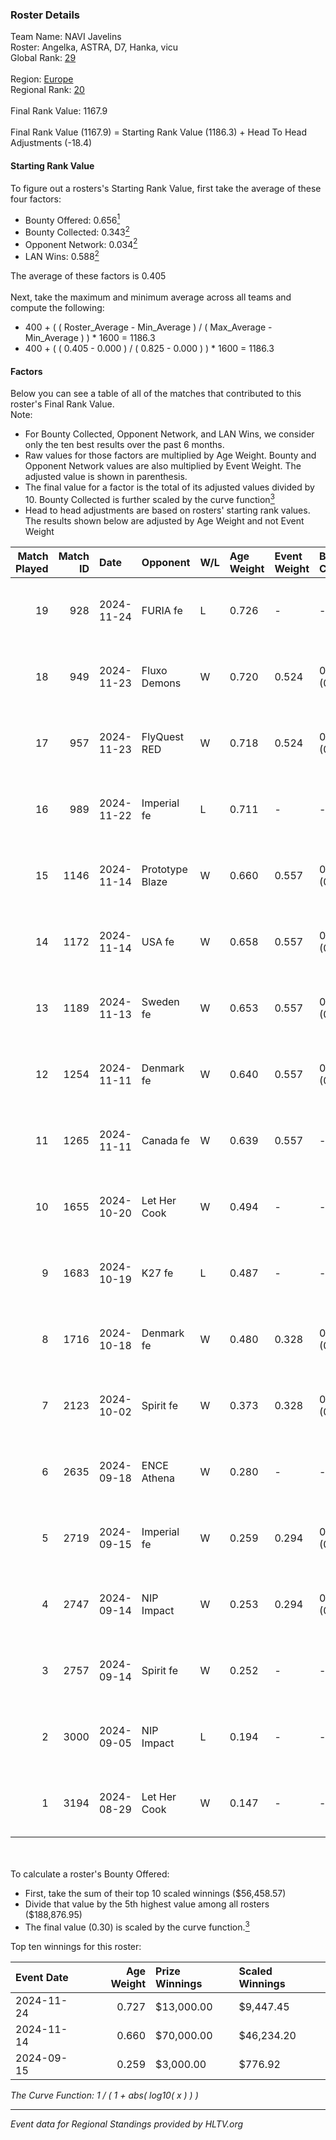 ### Roster Details<br />
Team Name: NAVI Javelins<br />
Roster: Angelka, ASTRA, D7, Hanka, vicu<br />
Global Rank: [29](../../standings_global_2025_02_03.md)<br />
<br />
Region: [Europe]( ../../standings_europe_2025_02_03.md)<br />
Regional Rank: [20]( ../../standings_europe_2025_02_03.md)<br />
<br />
Final Rank Value:  1167.9<br />
<br />
Final Rank Value (1167.9) = Starting Rank Value (1186.3) + Head To Head Adjustments (-18.4)<br />

#### Starting Rank Value<br />
To figure out a rosters's Starting Rank Value, first take the average of these four factors:<br />
- Bounty Offered: 0.656[<sup>1</sup>](#table2)
- Bounty Collected: 0.343[<sup>2</sup>](#table1)
- Opponent Network: 0.034[<sup>2</sup>](#table1)
- LAN Wins: 0.588[<sup>2</sup>](#table1)

The average of these factors is 0.405<br />
<br />
Next, take the maximum and minimum average across all teams and compute the following:<br />
- 400 + ( ( Roster_Average - Min_Average ) / ( Max_Average - Min_Average ) ) * 1600 = 1186.3
- 400 + ( ( 0.405 - 0.000 ) / ( 0.825 - 0.000 ) ) * 1600 = 1186.3


#### Factors<br />
Below you can see a table of all of the matches that contributed to this roster's Final Rank Value.<br />
Note:<br />

- For Bounty Collected, Opponent Network, and LAN Wins, we consider only the ten best results over the past 6 months.
- Raw values for those factors are multiplied by Age Weight. Bounty and Opponent Network values are also multiplied by Event Weight. The adjusted value is shown in parenthesis.
- The final value for a factor is the total of its adjusted values divided by 10. Bounty Collected is further scaled by the curve function[<sup>3</sup>](#curveFunction)
- Head to head adjustments are based on rosters' starting rank values. The results shown below are adjusted by Age Weight and not Event Weight
<span id="table1"></span><br />


| Match Played | Match ID | Date       | Opponent        | W/L | Age Weight | Event Weight | Bounty Collected | Opponent Network | LAN Wins  | H2H Adj. | Roster                            |
| -: | -: | :- | :- | :- | :- | :- | :- | :- | :- | -: | :- |
|           19 |      928 | 2024-11-24 | FURIA fe        | L   | 0.726      | -            | -                | -                | -         |   -10.86 | Angelka, ASTRA, D7, Hanka, vicu   |
|           18 |      949 | 2024-11-23 | Fluxo Demons    | W   | 0.720      | 0.524        | 0.039 (0.015)    | 0.174 (0.065)    | 1 (0.720) |     2.85 | Angelka, ASTRA, D7, Hanka, vicu   |
|           17 |      957 | 2024-11-23 | FlyQuest RED    | W   | 0.718      | 0.524        | 0.016 (0.006)    | 0.125 (0.047)    | 1 (0.718) |     1.46 | Angelka, ASTRA, D7, Hanka, vicu   |
|           16 |      989 | 2024-11-22 | Imperial fe     | L   | 0.711      | -            | -                | -                | -         |   -11.27 | Angelka, ASTRA, D7, Hanka, vicu   |
|           15 |     1146 | 2024-11-14 | Prototype Blaze | W   | 0.660      | 0.557        | 0.140 (0.051)    | 0.218 (0.080)    | 1 (0.660) |     5.08 | Angelka, Hanka, LETi, Liina, vicu |
|           14 |     1172 | 2024-11-14 | USA fe          | W   | 0.658      | 0.557        | 0.035 (0.013)    | 0.079 (0.029)    | 1 (0.658) |     2.66 | Angelka, Hanka, LETi, Liina, vicu |
|           13 |     1189 | 2024-11-13 | Sweden fe       | W   | 0.653      | 0.557        | 0.017 (0.006)    | 0.039 (0.014)    | 1 (0.653) |     1.08 | Angelka, Hanka, LETi, Liina, vicu |
|           12 |     1254 | 2024-11-11 | Denmark fe      | W   | 0.640      | 0.557        | 0.021 (0.007)    | 0.110 (0.039)    | 1 (0.640) |     1.70 | Angelka, Hanka, LETi, Liina, vicu |
|           11 |     1265 | 2024-11-11 | Canada fe       | W   | 0.639      | 0.557        | -                | 0.039 (0.014)    | 1 (0.639) |     0.32 | Angelka, Hanka, LETi, Liina, vicu |
|           10 |     1655 | 2024-10-20 | Let Her Cook    | W   | 0.494      | -            | -                | -                | 0 (0.000) |     0.85 | Angelka, ASTRA, D7, Hanka, vicu   |
|            9 |     1683 | 2024-10-19 | K27 fe          | L   | 0.487      | -            | -                | -                | -         |   -14.16 | Angelka, ASTRA, D7, Hanka, vicu   |
|            8 |     1716 | 2024-10-18 | Denmark fe      | W   | 0.480      | 0.328        | 0.021 (0.003)    | 0.110 (0.017)    | 0 (0.000) |     1.20 | Angelka, ASTRA, D7, Hanka, vicu   |
|            7 |     2123 | 2024-10-02 | Spirit fe       | W   | 0.373      | 0.328        | 0.007 (0.001)    | 0.089 (0.011)    | 0 (0.000) |     0.58 | Angelka, ASTRA, D7, Hanka, vicu   |
|            6 |     2635 | 2024-09-18 | ENCE Athena     | W   | 0.280      | -            | -                | -                | -         |     0.22 | Angelka, ASTRA, D7, Hanka, vicu   |
|            5 |     2719 | 2024-09-15 | Imperial fe     | W   | 0.259      | 0.294        | 0.225 (0.017)    | 0.308 (0.023)    | -         |     4.02 | Angelka, ASTRA, D7, Hanka, vicu   |
|            4 |     2747 | 2024-09-14 | NIP Impact      | W   | 0.253      | 0.294        | 0.027 (0.002)    | -                | -         |     0.76 | Angelka, ASTRA, D7, Hanka, vicu   |
|            3 |     2757 | 2024-09-14 | Spirit fe       | W   | 0.252      | -            | -                | -                | -         |     0.40 | Angelka, ASTRA, D7, Hanka, vicu   |
|            2 |     3000 | 2024-09-05 | NIP Impact      | L   | 0.194      | -            | -                | -                | -         |    -5.55 | Angelka, ASTRA, D7, Hanka, vicu   |
|            1 |     3194 | 2024-08-29 | Let Her Cook    | W   | 0.147      | -            | -                | -                | -         |     0.23 | Angelka, ASTRA, D7, Hanka, vicu   |

<br />
<span id="table2"></span><br />
To calculate a roster's Bounty Offered:<br />

- First, take the sum of their top 10 scaled winnings ($56,458.57)
- Divide that value by the 5th highest value among all rosters ($188,876.95)
- The final value (0.30) is scaled by the curve function.[<sup>3</sup>](#curveFunction)

Top ten winnings for this roster:<br />

| Event Date | Age Weight | Prize Winnings | Scaled Winnings |
| :- | -: | :- | :- |
| 2024-11-24 |      0.727 | $13,000.00     | $9,447.45       |
| 2024-11-14 |      0.660 | $70,000.00     | $46,234.20      |
| 2024-09-15 |      0.259 | $3,000.00      | $776.92         |


<span id="curveFunction"></span>_The Curve Function: 1 / ( 1 + abs( log10( x ) ) )_<br />

---
_Event data for Regional Standings provided by HLTV.org_<br />

